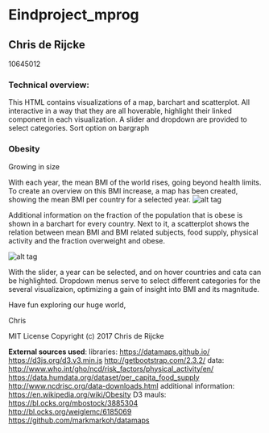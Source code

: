 # Eindproject_mprog
<h2> Chris de Rijcke</h2>
10645012

<h3>Technical overview:</h3>
This HTML contains visualizations of a map, barchart and scatterplot. All interactive in a way that they are all hoverable, highlight their linked component in each visualization. A slider and dropdown are provided to select categories. Sort option on bargraph



<h3>Obesity</h3>
Growing in size


With each year, the mean BMI of the world rises, going beyond health limits. To create an overview on this BMI increase, a map has been created, showing the mean BMI per country for a selected year. 
![alt tag](https://github.com/Chrisderijcke92/Project_minor/blob/master/docs/obesitymap.png)

Additional information on the fraction of the population that is obese is shown in a barchart for every country. Next to it, a scatterplot shows the relation between mean BMI and BMI related subjects, food supply, physical activity and the fraction overweight and obese. 

![alt tag](https://github.com/Chrisderijcke92/Project_minor/blob/master/docs/obesitycharts.png)

With the slider, a year can be selected, and on hover countries and cata can be highlighted.
Dropdown menus serve to select different categories for the several visualizaion, optimizing a gain of insight into BMI and its magnitude.

Have fun exploring our huge world,


Chris


MIT License
Copyright (c) 2017 Chris de Rijcke

**External sources used**:
libraries:
https://datamaps.github.io/
https://d3js.org/d3.v3.min.js
http://getbootstrap.com/2.3.2/
data:
http://www.who.int/gho/ncd/risk_factors/physical_activity/en/
https://data.humdata.org/dataset/per_capita_food_supply
http://www.ncdrisc.org/data-downloads.html
additional information:
https://en.wikipedia.org/wiki/Obesity
D3 mauls:
https://bl.ocks.org/mbostock/3885304
http://bl.ocks.org/weiglemc/6185069
https://github.com/markmarkoh/datamaps
